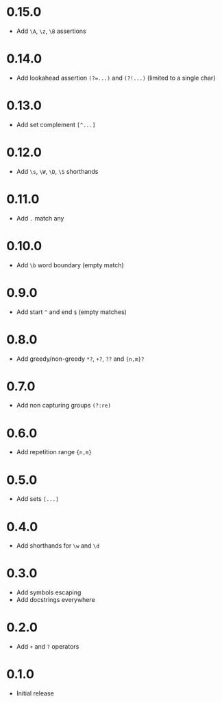0.15.0
==================

* Add `\A`, `\z`, `\B` assertions

0.14.0
==================

* Add lookahead assertion `(?=...)` and `(?!...)` (limited to a single char)

0.13.0
==================

* Add set complement `[^...]`

0.12.0
==================

* Add `\s`, `\W`, `\D`, `\S` shorthands

0.11.0
==================

* Add `.` match any

0.10.0
==================

* Add `\b` word boundary (empty match)

0.9.0
==================

* Add start `^` and end `$` (empty matches)

0.8.0
==================

* Add greedy/non-greedy `*?`, `+?`, `??` and `{n,m}?`

0.7.0
==================

* Add non capturing groups `(?:re)`

0.6.0
==================

* Add repetition range `{n,m}`

0.5.0
==================

* Add sets `[...]`

0.4.0
==================

* Add shorthands for `\w` and `\d`

0.3.0
==================

* Add symbols escaping
* Add docstrings everywhere

0.2.0
==================

* Add `+` and `?` operators

0.1.0
==================

* Initial release

